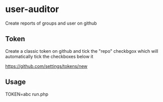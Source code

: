# user-auditor

Create reports of groups and user on github

## Token

Create a classic token on github and tick the "repo" checkbgox which will automatically tick the checkboxes below it

https://github.com/settings/tokens/new

## Usage

TOKEN=abc run.php

